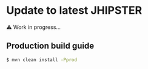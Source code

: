 Update to latest JHIPSTER
==========================

:warning: Work in progress...

## Production build guide
``` bash
$ mvn clean install -Pprod
```
